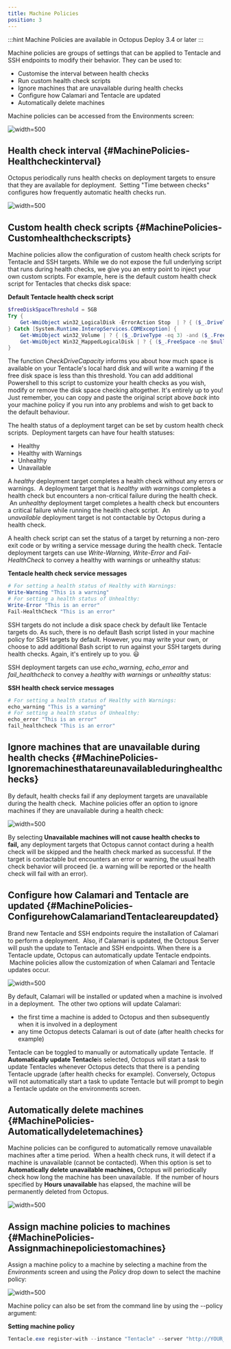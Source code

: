 ```yaml
---
title: Machine Policies
position: 3
---
```


:::hint
Machine Policies are available in Octopus Deploy 3.4 or later
:::

Machine policies are groups of settings that can be applied to Tentacle and SSH endpoints to modify their behavior. They can be used to:

- Customise the interval between health checks
- Run custom health check scripts
- Ignore machines that are unavailable during health checks
- Configure how Calamari and Tentacle are updated
- Automatically delete machines

Machine policies can be accessed from the Environments screen:

![](/docs/images/5669423/5865583.png "width=500")

## Health check interval {#MachinePolicies-Healthcheckinterval}

Octopus periodically runs health checks on deployment targets to ensure that they are available for deployment.  Setting "Time between checks" configures how frequently automatic health checks run.

![](/docs/images/5669423/5865585.png "width=500")

## Custom health check scripts {#MachinePolicies-Customhealthcheckscripts}

Machine policies allow the configuration of custom health check scripts for Tentacle and SSH targets. While we do not expose the full underlying script that runs during health checks, we give you an entry point to inject your own custom scripts. For example, here is the default custom health check script for Tentacles that checks disk space:

**Default Tentacle health check script**

```powershell
$freeDiskSpaceThreshold = 5GB
Try {
	Get-WmiObject win32_LogicalDisk -ErrorAction Stop  | ? { ($_.DriveType -eq 3) -and ($_.FreeSpace -ne $null)} |  % { CheckDriveCapacity @{Name =$_.DeviceId; FreeSpace=$_.FreeSpace} }
} Catch [System.Runtime.InteropServices.COMException] {
	Get-WmiObject win32_Volume | ? { ($_.DriveType -eq 3) -and ($_.FreeSpace -ne $null) -and ($_.DriveLetter -ne $null)} | % { CheckDriveCapacity @{Name =$_.DriveLetter; FreeSpace=$_.FreeSpace} }
	Get-WmiObject Win32_MappedLogicalDisk | ? { ($_.FreeSpace -ne $null) -and ($_.DeviceId -ne $null)} | % { CheckDriveCapacity @{Name =$_.DeviceId; FreeSpace=$_.FreeSpace} }	
}
```

The function *CheckDriveCapacity* informs you about how much space is available on your Tentacle's local hard disk and will write a warning if the free disk space is less than this threshold. You can add additional Powershell to this script to customize your health checks as you wish, modify or remove the disk space checking altogether. It's entirely up to you! Just remember, you can copy and paste the original script above *back* into your machine policy if you run into any problems and wish to get back to the default behaviour.

The health status of a deployment target can be set by custom health check scripts.  Deployment targets can have four health statuses:

- Healthy
- Healthy with Warnings
- Unhealthy
- Unavailable

A *healthy* deployment target completes a health check without any errors or warnings.  A deployment target that is *healthy with warnings* completes a health check but encounters a non-critical failure during the health check.  An *unhealthy* deployment target completes a health check but encounters a critical failure while running the health check script.  An *unavailable* deployment target is not contactable by Octopus during a health check.

A health check script can set the status of a target by returning a non-zero exit code or by writing a service message during the health check. Tentacle deployment targets can use *Write-Warning*, *Write-Error* and *Fail-HealthCheck* to convey a healthy with warnings or unhealthy status:

**Tentacle health check service messages**

```powershell
# For setting a health status of Healthy with Warnings:
Write-Warning "This is a warning"
# For setting a health status of Unhealthy:
Write-Error "This is an error"
Fail-HealthCheck "This is an error"
```

SSH targets do not include a disk space check by default like Tentacle targets do. As such, there is no default Bash script listed in your machine policy for SSH targets by default. However, you may write your own, or choose to add additional Bash script to run against your SSH targets during health checks. Again, it's entirely up to you. :smiley:

SSH deployment targets can use *echo\_warning*, *echo\_error* and *fail\_healthcheck* to convey a *healthy with warnings* or *unhealthy* status:

**SSH health check service messages**

```bash
# For setting a health status of Healthy with Warnings:
echo_warning "This is a warning"
# For setting a health status of Unhealthy:
echo_error "This is an error"
fail_healthcheck "This is an error"
```

## Ignore machines that are unavailable during health checks {#MachinePolicies-Ignoremachinesthatareunavailableduringhealthchecks}

By default, health checks fail if any deployment targets are unavailable during the health check.  Machine policies offer an option to ignore machines if they are unavailable during a health check:

![](/docs/images/5669423/5865592.png "width=500")

By selecting **Unavailable machines will not cause health checks to fail,** any deployment targets that Octopus cannot contact during a health check will be skipped and the health check marked as successful. If the target is contactable but encounters an error or warning, the usual health check behavior will proceed (ie. a warning will be reported or the health check will fail with an error).

## Configure how Calamari and Tentacle are updated {#MachinePolicies-ConfigurehowCalamariandTentacleareupdated}

Brand new Tentacle and SSH endpoints require the installation of Calamari to perform a deployment.  Also, if Calamari is updated, the Octopus Server will push the update to Tentacle and SSH endpoints. When there is a Tentacle update, Octopus can automatically update Tentacle endpoints.  Machine policies allow the customization of when Calamari and Tentacle updates occur.

![](/docs/images/5669423/5865594.png "width=500")

By default, Calamari will be installed or updated when a machine is involved in a deployment.  The other two options will update Calamari:

- the first time a machine is added to Octopus and then subsequently when it is involved in a deployment
- any time Octopus detects Calamari is out of date (after health checks for example)

Tentacle can be toggled to manually or automatically update Tentacle.  If **Automatically update Tentacle**is selected, Octopus will start a task to update Tentacles whenever Octopus detects that there is a pending Tentacle upgrade (after health checks for example). Conversely, Octopus will not automatically start a task to update Tentacle but will prompt to begin a Tentacle update on the environments screen.

## Automatically delete machines {#MachinePolicies-Automaticallydeletemachines}

Machine policies can be configured to automatically remove unavailable machines after a time period.  When a health check runs, it will detect if a machine is unavailable (cannot be contacted). When this option is set to **Automatically delete unavailable machines,** Octopus will periodically check how long the machine has been unavailable.  If the number of hours specified by **Hours unavailable** has elapsed, the machine will be permanently deleted from Octopus.

![](/docs/images/5669423/5865595.png "width=500")

## Assign machine policies to machines {#MachinePolicies-Assignmachinepoliciestomachines}

Assign a machine policy to a machine by selecting a machine from the *Environments* screen and using the *Policy* drop down to select the machine policy:

![](/docs/images/5669423/5865599.png "width=500")

Machine policy can also be set from the command line by using the --policy argument:

**Setting machine policy**

```powershell
Tentacle.exe register-with --instance "Tentacle" --server "http://YOUR_OCTOPUS" --apiKey="API-YOUR_API_KEY" --role "web-server" --environment "Staging" --comms-style TentaclePassive --policy "Transient machines"
```
